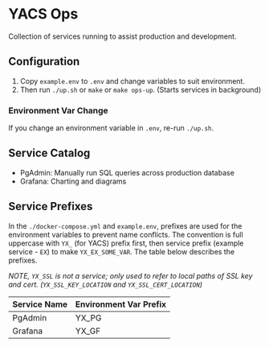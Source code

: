 # YACS Ops

Collection of services running to assist production and development.

## Configuration

1. Copy `example.env` to `.env` and change variables to suit environment.
2. Then run `./up.sh` or `make` or `make ops-up`. (Starts services in background)

### Environment Var Change

If you change an environment variable in `.env`, re-run `./up.sh`.

## Service Catalog

- PgAdmin: Manually run SQL queries across production database
- Grafana: Charting and diagrams

## Service Prefixes

In the `./docker-compose.yml` and `example.env`, prefixes are used for the
environment variables to prevent name conflicts. The convention is full
uppercase with `YX_` (for YACS) prefix first, then service prefix (example
service - `EX`) to make `YX_EX_SOME_VAR`. The table below describes the
prefixes.

*NOTE, `YX_SSL` is not a service; only used to refer to local paths of SSL key and
cert. (`YX_SSL_KEY_LOCATION` and `YX_SSL_CERT_LOCATION`)*

| Service Name | Environment Var Prefix |
| ------------ | ---------------------- |
| PgAdmin      | YX_PG                  |
| Grafana      | YX_GF                  |
